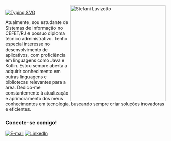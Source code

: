 
<!-- Nome e foto -->
<img align="right" alt="Stefani Luvizotto" height="300px" src="">

<!-- Typing SVG -->
[![Typing SVG](https://readme-typing-svg.herokuapp.com?font=Fira+Code&color=BB00B4&size=25&center=true&vCenter=true&width=435&height=40&lines=Ol%C3%A1%2C+sou+Stefani!+%F0%9F%91%BE%F0%9F%93%9A%F0%9F%92%99)](https://git.io/typing-svg)

<!-- Descrição -->
<p align="left">Atualmente, sou estudante de Sistemas de Informação no CEFET/RJ e possuo diploma técnico administrativo. Tenho especial interesse no desenvolvimento de aplicativos, com proficiência em linguagens como Java e Kotlin. Estou sempre aberta a adquirir conhecimento em outras linguagens e bibliotecas relevantes para a área. Dedico-me constantemente à atualização e aprimoramento dos meus conhecimentos em tecnologia, buscando sempre criar soluções inovadoras e eficientes.

<!-- Conecte-se comigo -->
<h3 align="left">Conecte-se comigo!</h3>

[![E-mail](https://img.shields.io/badge/-Email-000?style=for-the-badge&logo=microsoft-outlook&logoColor=FF00F6&color:FFF)](mailto:stefani292005@gmail.com)
[![LinkedIn](https://img.shields.io/badge/-LinkedIn-000?style=for-the-badge&logo=linkedin&logoColor=FF00F6&color:FFF)](https://www.linkedin.com/in/stefani-luvizotto-36025427b/)
```
